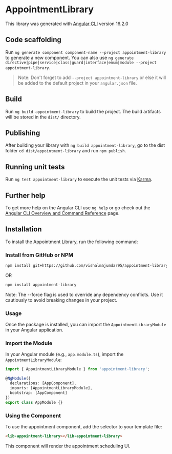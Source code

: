# AppointmentLibrary

This library was generated with [Angular CLI](https://github.com/angular/angular-cli) version 16.2.0

## Code scaffolding

Run `ng generate component component-name --project appointment-library` to generate a new component. You can also use `ng generate directive|pipe|service|class|guard|interface|enum|module --project appointment-library`.
> Note: Don't forget to add `--project appointment-library` or else it will be added to the default project in your `angular.json` file. 

## Build

Run `ng build appointment-library` to build the project. The build artifacts will be stored in the `dist/` directory.

## Publishing

After building your library with `ng build appointment-library`, go to the dist folder `cd dist/appointment-library` and run `npm publish`.

## Running unit tests

Run `ng test appointment-library` to execute the unit tests via [Karma](https://karma-runner.github.io).

## Further help

To get more help on the Angular CLI use `ng help` or go check out the [Angular CLI Overview and Command Reference](https://angular.io/cli) page.

## Installation

To install the Appointment Library, run the following command:

### Install from GitHub or NPM

```bash
npm install git+https://github.com/vishalmajumdar95/appointment-library.git
```
OR

```bash
npm install appointment-library 
```
Note: The --force flag is used to override any dependency conflicts. Use it cautiously to avoid breaking changes in your project.

### Usage
Once the package is installed, you can import the `AppointmentLibraryModule` in your Angular application.

### Import the Module
In your Angular module (e.g., `app.module.ts`), import the `AppointmentLibraryModule`:


```typescript
import { AppointmentLibraryModule } from 'appointment-library';

@NgModule({
  declarations: [AppComponent],
  imports: [AppointmentLibraryModule],
  bootstrap: [AppComponent]
})
export class AppModule {}
```

### Using the Component
To use the appointment component, add the <lib-appointment-library> selector to your template file:

```html
<lib-appointment-library></lib-appointment-library>
```
This component will render the appointment scheduling UI.
